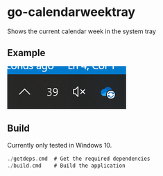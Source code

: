 # go-calendarweektray
Shows the current calendar week in the system tray

## Example
![An icon which displays the current calendar week](/docs/screenshot.png?raw=true "The systemtray tool in action")


## Build

Currently only tested in Windows 10.

```go 
./getdeps.cmd  # Get the required dependencies
./build.cmd    # Build the application
```